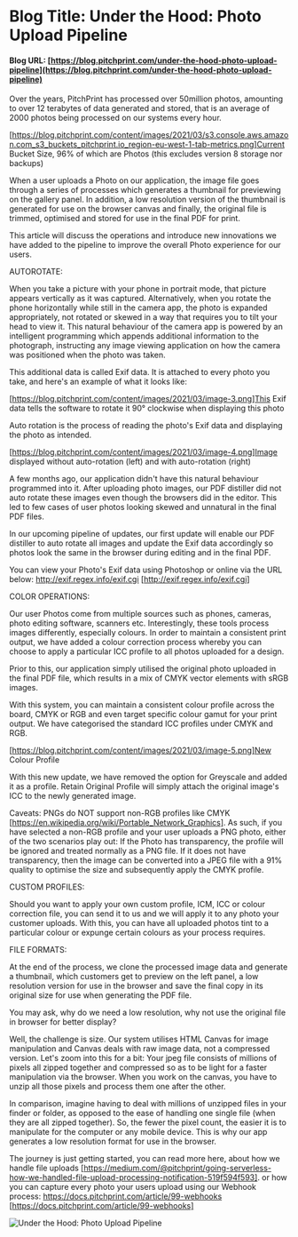 # **Blog Title**: Under the Hood: Photo Upload Pipeline

#### **Blog URL:** [https://blog.pitchprint.com/under-the-hood-photo-upload-pipeline](https://blog.pitchprint.com/under-the-hood-photo-upload-pipeline)

Over the years, PitchPrint has processed over 50million photos, amounting to over 12 terabytes of data generated and stored, that is an
average of 2000 photos being processed on our systems every hour.

[https://blog.pitchprint.com/content/images/2021/03/s3.console.aws.amazon.com_s3_buckets_pitchprint.io_region-eu-west-1-tab-metrics.png]Current
Bucket Size, 96% of which are Photos (this excludes version 8 storage nor backups)

When a user uploads a Photo on our application, the image file goes through a series of processes which generates a thumbnail for previewing
on the gallery panel. In addition, a low resolution version of the thumbnail is generated for use on the browser canvas and finally, the
original file is trimmed, optimised and stored for use in the final PDF for print.

This article will discuss the operations and introduce new innovations we have added to the pipeline to improve the overall Photo experience
for our users.


AUTOROTATE:

When you take a picture with your phone in portrait mode, that picture appears vertically as it was captured. Alternatively, when you rotate
the phone horizontally while still in the camera app, the photo is expanded appropriately, not rotated or skewed in a way that requires you
to tilt your head to view it. This natural behaviour of the camera app is powered by an intelligent programming which appends additional
information to the photograph, instructing any image viewing application on how the camera was positioned when the photo was taken.

This additional data is called Exif data. It is attached to every photo you take, and here's an example of what it looks like:

[https://blog.pitchprint.com/content/images/2021/03/image-3.png]This Exif data tells the software to rotate it 90° clockwise when displaying
this photo

Auto rotation is the process of reading the photo's Exif data and displaying the photo as intended.

[https://blog.pitchprint.com/content/images/2021/03/image-4.png]Image displayed without auto-rotation (left) and with auto-rotation (right)

A few months ago, our application didn't have this natural behaviour programmed into it. After uploading photo images, our PDF distiller did
not auto rotate these images even though the browsers did in the editor. This led to few cases of user photos looking skewed and unnatural
in the final PDF files.

In our upcoming pipeline of updates, our first update will enable our PDF distiller to auto rotate all images and update the Exif data
accordingly so photos look the same in the browser during editing and in the final PDF.

You can view your Photo's Exif data using Photoshop or online via the URL below: http://exif.regex.info/exif.cgi
[http://exif.regex.info/exif.cgi]


COLOR OPERATIONS:

Our user Photos come from multiple sources such as phones, cameras, photo editing software, scanners etc. Interestingly, these tools process
images differently, especially colours. In order to maintain a consistent print output, we have added a colour correction process whereby
you can choose to apply a particular ICC profile to all photos uploaded for a design.

Prior to this, our application simply utilised the original photo uploaded in the final PDF file, which results in a mix of CMYK vector
elements with sRGB images.

With this system, you can maintain a consistent colour profile across the board, CMYK or RGB and even target specific colour gamut for your
print output. We have categorised the standard ICC profiles under CMYK and RGB.

[https://blog.pitchprint.com/content/images/2021/03/image-5.png]New Colour Profile

With this new update, we have removed the option for Greyscale and added it as a profile. Retain Original Profile will simply attach the
original image's ICC to the newly generated image.

Caveats: PNGs do NOT support non-RGB profiles like CMYK [https://en.wikipedia.org/wiki/Portable_Network_Graphics]. As such, if you have
selected a non-RGB profile and your user uploads a PNG photo, either of the two scenarios play out: If the Photo has transparency, the
profile will be ignored and treated normally as a PNG file. If it does not have transparency, then the image can be converted into a JPEG
file with a 91% quality to optimise the size and subsequently apply the CMYK profile.


CUSTOM PROFILES:

Should you want to apply your own custom profile, ICM, ICC or colour correction file, you can send it to us and we will apply it to any
photo your customer uploads. With this, you can have all uploaded photos tint to a particular colour or expunge certain colours as your
process requires.


FILE FORMATS:

At the end of the process, we clone the processed image data and generate a thumbnail, which customers get to preview on the left panel, a
low resolution version for use in the browser and save the final copy in its original size for use when generating the PDF file.

You may ask, why do we need a low resolution, why not use the original file in browser for better display?

Well, the challenge is size. Our system utilises HTML Canvas for image manipulation and Canvas deals with raw image data, not a compressed
version. Let's zoom into this for a bit: Your jpeg file consists of millions of pixels all zipped together and compressed so as to be light
for a faster manipulation via the browser. When you work on the canvas, you have to unzip all those pixels and process them one after the
other.

In comparison, imagine having to deal with millions of unzipped files in your finder or folder, as opposed to the ease of handling one
single file (when they are all zipped together). So, the fewer the pixel count, the easier it is to manipulate for the computer or any
mobile device. This is why our app generates a low resolution format for use in the browser.

The journey is just getting started, you can read more here, about how we handle file uploads
[https://medium.com/@pitchprint/going-serverless-how-we-handled-file-upload-processing-notification-519f594f593]. or how you can capture
every photo your users upload using our Webhook process: https://docs.pitchprint.com/article/99-webhooks
[https://docs.pitchprint.com/article/99-webhooks]

![Under the Hood: Photo Upload Pipeline](https://blog.pitchprint.com/content/images/2021/03/SPRK_default_preset_name_custom---1.jpg)

